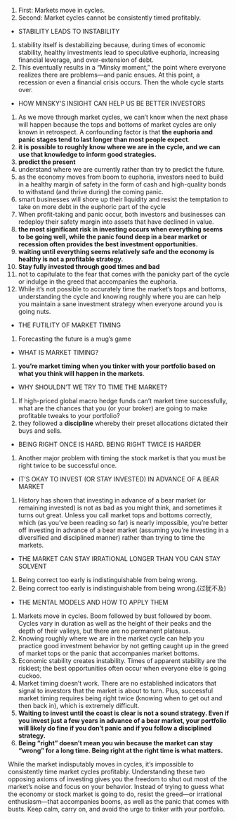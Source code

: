 1. First: Markets move in cycles.
2. Second: Market cycles cannot be consistently timed profitably.

- STABILITY LEADS TO INSTABILITY

1. stability itself is destabilizing because, during times of economic stability, healthy investments lead to speculative euphoria, increasing financial leverage, and over-extension of debt.
2. This eventually results in a “Minsky moment,” the point where everyone realizes there are problems—and panic ensues. At this point, a recession or even a financial crisis occurs. Then the whole cycle starts over.


- HOW MINSKY’S INSIGHT CAN HELP US BE BETTER INVESTORS

1. As we move through market cycles, we can’t know when the next phase will happen because the tops and bottoms of market cycles are only known in retrospect. A confounding factor is that **the euphoria and panic stages tend to last longer than most people expect**.
2. **it is possible to roughly know where we are in the cycle, and we can use that knowledge to inform good strategies.**
3. **predict the present**
4. understand where we are currently rather than try to predict the future.
5. as the economy moves from boom to euphoria, investors need to build in a healthy margin of safety in the form of cash and high-quality bonds to withstand (and thrive during) the coming panic.
6. smart businesses will shore up their liquidity and resist the temptation to take on more debt in the euphoric part of the cycle
7. When profit-taking and panic occur, both investors and businesses can redeploy their safety margin into assets that have declined in value.
8. **the most significant risk in investing occurs when everything seems to be going well, while the panic found deep in a bear market or recession often provides the best investment opportunities.**
9. **waiting until everything seems relatively safe and the economy is healthy is not a profitable strategy.**
10. **Stay fully invested through good times and bad**
11. not to capitulate to the fear that comes with the panicky part of the cycle or indulge in the greed that accompanies the euphoria.
12. While it’s not possible to accurately time the market’s tops and bottoms, understanding the cycle and knowing roughly where you are can help you maintain a sane investment strategy when everyone around you is going nuts.

- THE FUTILITY OF MARKET TIMING

1. Forecasting the future is a mug’s game

- WHAT IS MARKET TIMING?

1. **you’re market timing when you tinker with your portfolio based on what you think will happen in the markets**.

- WHY SHOULDN’T WE TRY TO TIME THE MARKET?

1. If high-priced global macro hedge funds can’t market time successfully, what are the chances that you (or your broker) are going to make profitable tweaks to your portfolio?
2. they followed a **discipline** whereby their preset allocations dictated their buys and sells.

- BEING RIGHT ONCE IS HARD. BEING RIGHT TWICE IS HARDER

1. Another major problem with timing the stock market is that you must be right twice to be successful once.

- IT’S OKAY TO INVEST (OR STAY INVESTED) IN ADVANCE OF A BEAR MARKET

1. History has shown that investing in advance of a bear market (or remaining invested) is not as bad as you might think, and sometimes it turns out great. Unless you call market tops and bottoms correctly, which (as you’ve been reading so far) is nearly impossible, you’re better off investing in advance of a bear market (assuming you’re investing in a diversified and disciplined manner) rather than trying to time the markets.

- THE MARKET CAN STAY IRRATIONAL LONGER THAN YOU CAN STAY SOLVENT

1. Being correct too early is indistinguishable from being wrong.
2. Being correct too early is indistinguishable from being wrong.(过犹不及)

- THE MENTAL MODELS AND HOW TO APPLY THEM

1. Markets move in cycles. Boom followed by bust followed by boom. Cycles vary in duration as well as the height of their peaks and the depth of their valleys, but there are no permanent plateaus.
2. Knowing roughly where we are in the market cycle can help you practice good investment behavior by not getting caught up in the greed of market tops or the panic that accompanies market bottoms.
3. Economic stability creates instability. Times of apparent stability are the riskiest; the best opportunities often occur when everyone else is going cuckoo.
4. Market timing doesn’t work. There are no established indicators that signal to investors that the market is about to turn. Plus, successful market timing requires being right twice (knowing when to get out and then back in), which is extremely difficult.
5. **Waiting to invest until the coast is clear is not a sound strategy. Even if you invest just a few years in advance of a bear market, your portfolio will likely do fine if you don’t panic and if you follow a disciplined strategy.**
6. **Being “right” doesn’t mean you win because the market can stay “wrong” for a long time. Being right at the right time is what matters.**


While the market indisputably moves in cycles, it’s impossible to consistently time market cycles profitably. Understanding these two opposing axioms of investing gives you the freedom to shut out most of the market’s noise and focus on your behavior. Instead of trying to guess what the economy or stock market is going to do, resist the greed—or irrational enthusiasm—that accompanies booms, as well as the panic that comes with busts. Keep calm, carry on, and avoid the urge to tinker with your portfolio.